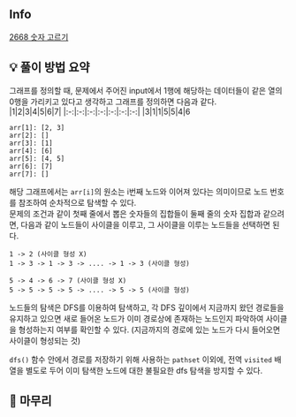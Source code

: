 ## Info
[2668 숫자 고르기](https://www.acmicpc.net/problem/2668)

## 💡 풀이 방법 요약
그래프를 정의할 때, 문제에서 주어진 input에서 1행에 해당하는 데이터들이 같은 열의 0행을 가리키고 있다고 생각하고 그래프를 정의하면 다음과 같다.  
|1|2|3|4|5|6|7|
|:-:|:-:|:-:|:-:|:-:|:-:|:-:|
|3|1|1|5|5|4|6
```
arr[1]: [2, 3]
arr[2]: []
arr[3]: [1]
arr[4]: [6]
arr[5]: [4, 5]
arr[6]: [7]
arr[7]: []
```
해당 그래프에서는 `arr[i]`의 원소는 i번째 노드와 이어져 있다는 의미이므로 노드 번호를 참조하여 순차적으로 탐색할 수 있다.  
문제의 조건과 같이 첫째 줄에서 뽑은 숫자들의 집합들이 둘째 줄의 숫자 집합과 같으려면, 다음과 같이 노드들이 사이클을 이루고, 그 사이클을 이루는 노드들을 선택하면 된다.
```
1 -> 2 (사이클 형성 X)
1 -> 3 -> 1 -> 3 -> .... -> 1 -> 3 (사이클 형성)

5 -> 4 -> 6 -> 7 (사이클 형성 X)
5 -> 5 -> 5 -> 5 -> .... -> 5 -> 5 (사이클 형성)
```
노드들의 탐색은 DFS를 이용하여 탐색하고, 각 DFS 깊이에서 지금까지 왔던 경로들을 유지하고 있으면 새로 들어온 노드가 이미 경로상에 존재하는 노드인지 파악하여 사이클을 형성하는지 여부를 확인할 수 있다. (지금까지의 경로에 있는 노드가 다시 들어오면 사이클이 형성되는 것)
  
`dfs()` 함수 안에서 경로를 저장하기 위해 사용하는 `pathset` 이외에, 전역 `visited` 배열을 별도로 두어 이미 탐색한 노드에 대한 불필요한 dfs 탐색을 방지할 수 있다.

## 🙂 마무리

